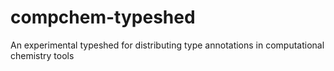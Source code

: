 # compchem-typeshed
An experimental typeshed for distributing type annotations in computational chemistry tools
